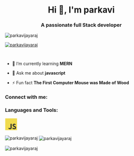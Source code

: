 <h1 align="center">Hi 👋, I'm parkavi</h1>
<h3 align="center">A passionate full Stack developer</h3>

<p align="left"> <img src="https://komarev.com/ghpvc/?username=parkavijayaraj&label=Profile%20views&color=0e75b6&style=flat" alt="parkavijayaraj" /> </p>

<p align="left"> <a href="https://github.com/ryo-ma/github-profile-trophy"><img src="https://github-profile-trophy.vercel.app/?username=parkavijayaraj" alt="parkavijayaraj" /></a> </p>

<p align="left"> <a href="https://twitter.com/" target="blank"><img src="https://img.shields.io/twitter/follow/?logo=twitter&style=for-the-badge" alt="" /></a> </p>

- 🌱 I’m currently learning **MERN**

- 💬 Ask me about **javascript**

- ⚡ Fun fact **The First Computer Mouse was Made of Wood**

<h3 align="left">Connect with me:</h3>
<p align="left">
</p>

<h3 align="left">Languages and Tools:</h3>
<p align="left"> <a href="https://developer.mozilla.org/en-US/docs/Web/JavaScript" target="_blank" rel="noreferrer"> <img src="https://raw.githubusercontent.com/devicons/devicon/master/icons/javascript/javascript-original.svg" alt="javascript" width="40" height="40"/> </a> </p>

<p><img align="left" src="https://github-readme-stats.vercel.app/api/top-langs?username=parkavijayaraj&show_icons=true&locale=en&layout=compact" alt="parkavijayaraj" /></p>

<p>&nbsp;<img align="center" src="https://github-readme-stats.vercel.app/api?username=parkavijayaraj&show_icons=true&locale=en" alt="parkavijayaraj" /></p>

<p><img align="center" src="https://github-readme-streak-stats.herokuapp.com/?user=parkavijayaraj&" alt="parkavijayaraj" /></p>
